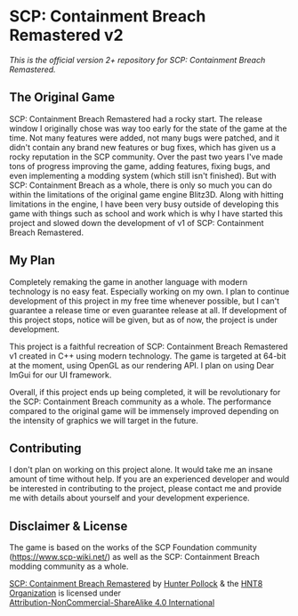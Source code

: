 # SCP: Containment Breach Remastered v2
<i>This is the official version 2+ repository for SCP: Containment Breach Remastered.</i>

## The Original Game
SCP: Containment Breach Remastered had a rocky start. The release window I originally chose was way too early for the state of the game at the time. Not many features were added, not many bugs were patched, and it didn't contain any brand new features or bug fixes, which has given us a rocky reputation in the SCP community. Over the past two years I've made tons of progress improving the game, adding features, fixing bugs, and even implementing a modding system (which still isn't finished). But with SCP: Containment Breach as a whole, there is only so much you can do within the limitations of the original game engine Blitz3D. Along with hitting limitations in the engine, I have been very busy outside of developing this game with things such as school and work which is why I have started this project and slowed down the development of v1 of SCP: Containment Breach Remastered.

## My Plan
Completely remaking the game in another language with modern technology is no easy feat. Especially working on my own. I plan to continue development of this project in my free time whenever possible, but I can't guarantee a release time or even guarantee release at all. If development of this project stops, notice will be given, but as of now, the project is under development.

This project is a faithful recreation of SCP: Containment Breach Remastered v1 created in C++ using modern technology. The game is targeted at 64-bit at the moment, using OpenGL as our rendering API. I plan on using Dear ImGui for our UI framework.

Overall, if this project ends up being completed, it will be revolutionary for the SCP: Containment Breach community as a whole. The performance compared to the original game will be immensely improved depending on the intensity of graphics we will target in the future.

## Contributing

I don't plan on working on this project alone. It would take me an insane amount of time without help. If you are an experienced developer and would be interested in contributing to the project, please contact me and provide me with details about yourself and your development experience.

## Disclaimer & License
The game is based on the works of the SCP Foundation community (https://www.scp-wiki.net/) as well as the SCP: Containment Breach modding community as a whole.

<p xmlns:cc="http://creativecommons.org/ns#" xmlns:dct="http://purl.org/dc/terms/"><a property="dct:title" rel="cc:attributionURL" href="https://github.com/HNT8/SCPCBR_Native">SCP: Containment Breach Remastered</a> by <a rel="cc:attributionURL dct:creator" property="cc:attributionName" href="https://github.com/hlpdev">Hunter Pollock</a> & the <a rel="cc:attributionURL dct:creator" property="cc:attributionName" href="https://github.com/HNT8">HNT8 Organization</a> is licensed under <a href="http://creativecommons.org/licenses/by-nc-sa/4.0/?ref=chooser-v1" target="_blank" rel="license noopener noreferrer" style="display:inline-block;">Attribution-NonCommercial-ShareAlike 4.0 International</a></p>